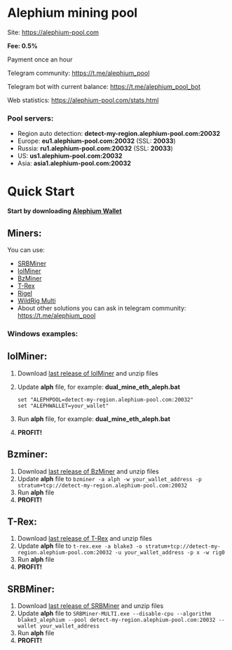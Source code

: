 # Alephium mining pool

Site: https://alephium-pool.com

**Fee: 0.5%**

Payment once an hour

Telegram community: https://t.me/alephium_pool

Telegram bot with current balance: https://t.me/alephium_pool_bot

Web statistics: https://alephium-pool.com/stats.html

### Pool servers:

* Region auto detection: **detect-my-region.alephium-pool.com:20032**
* Europe: **eu1.alephium-pool.com:20032** (SSL: **20033**)
* Russia: **ru1.alephium-pool.com:20032** (SSL: **20033**)
* US: **us1.alephium-pool.com:20032**
* Asia: **asia1.alephium-pool.com:20032**

# Quick Start

**Start by downloading [Alephium Wallet](https://github.com/alephium/alephium-wallet/releases)**

## Miners:

You can use: 
- [SRBMiner](https://github.com/doktor83/SRBMiner-Multi/releases)
- [lolMiner](https://github.com/Lolliedieb/lolMiner-releases/releases)
- [BzMiner](https://github.com/bzminer/bzminer/releases)
- [T-Rex](https://github.com/trexminer/T-Rex/releases)
- [Rigel](https://github.com/rigelminer/rigel/releases)
- [WildRig Multi](https://github.com/andru-kun/wildrig-multi/releases)
- About other solutions you can ask in telegram community: https://t.me/alephium_pool

### Windows examples:

## lolMiner:

1. Download [last release of lolMiner](https://github.com/Lolliedieb/lolMiner-releases/releases) and unzip files
2. Update **alph** file, for example: **dual_mine_eth_aleph.bat**

   ````
   set "ALEPHPOOL=detect-my-region.alephium-pool.com:20032"
   set "ALEPHWALLET=your_wallet"
   ````

3. Run **alph** file, for example: **dual_mine_eth_aleph.bat**
4. **PROFIT!**

## Bzminer:

1. Download [last release of BzMiner](https://github.com/bzminer/bzminer/releases) and unzip files
2. Update **alph** file
   to ``bzminer -a alph -w your_wallet_address -p stratum+tcp://detect-my-region.alephium-pool.com:20032``
3. Run **alph** file
4. **PROFIT!**

## T-Rex:

1. Download [last release of T-Rex](https://github.com/trexminer/T-Rex/releases) and unzip files
2. Update **alph** file
   to ``t-rex.exe -a blake3 -o stratum+tcp://detect-my-region.alephium-pool.com:20032 -u your_wallet_address -p x -w rig0``
3. Run **alph** file
4. **PROFIT!**

## SRBMiner:

1. Download [last release of SRBMiner](https://github.com/doktor83/SRBMiner-Multi/releases) and unzip files
2. Update **alph** file
   to ``SRBMiner-MULTI.exe --disable-cpu --algorithm blake3_alephium --pool detect-my-region.alephium-pool.com:20032 --wallet your_wallet_address``
3. Run **alph** file
4. **PROFIT!**
